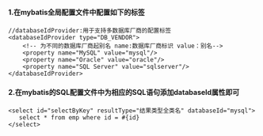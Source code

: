 #### 1.在mybatis全局配置文件中配置如下的标签
```
//databaseIdProvider:用于支持多数据库厂商的配置标签
<databaseIdProvider type="DB_VENDOR">
    <!-- 为不同的数据库厂商起别名 name:数据库厂商标识 value：别名-->
    <property name="MySQL" value="mysql"/>
    <property name="Oracle" value="oracle"/>
    <property name="SQL Server" value="sqlserver"/>
</databaseIdProvider>
```

#### 2.在mybatis的SQL配置文件中为相应的SQL语句添加databaseId属性即可
```
<select id="selectByKey" resultType="结果类型全类名" databaseId="mysql">
   select * from emp where id = #{id}
</select>
```
